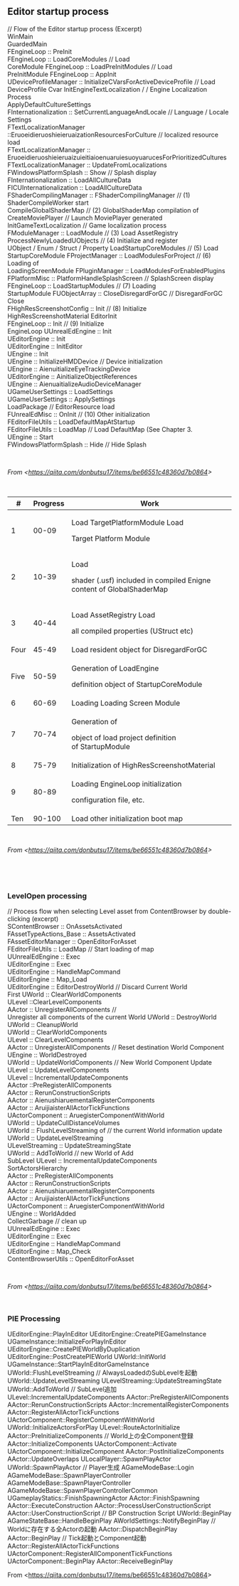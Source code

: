 ## **Editor startup process**

// Flow of the Editor startup process (Excerpt)  
WinMain  
GuardedMain  
FEngineLoop :: PreInit  
FEngineLoop :: LoadCoreModules // Load  
CoreModule FEngineLoop :: LoadPreInitModules // Load  
PreInitModule FEngineLoop :: AppInit  
UDeviceProfileManager :: InitializeCVarsForActiveDeviceProfile // Load  
DeviceProfile Cvar InitEngineTextLocalization / / Engine Localization Process  
ApplyDefaultCultureSettings  
FInternationalization :: SetCurrentLanguageAndLocale // Language / Locale Settings  
FTextLocalizationManager ::EruoeidieruoshieieruaizationResourcesForCulture // localized resource load  
FTextLocalizationManager :: EruoeidieruoshieieruaizuieitiaioenuaruiesuoyuarucesForPrioritizedCultures  
FTextLocalizationManager :: UpdateFromLocalizations  
FWindowsPlatformSplash :: Show // Splash display  
FInternationalization :: LoadAllCultureData  
FICUInternationalization :: LoadAllCultureData  
FShaderCompilingManager :: FShaderCompilingManager // (1) ShaderCompileWorker start  
CompileGlobalShaderMap // (2) GlobalShaderMap compilation of  
CreateMoviePlayer // Launch MoviePlayer generated  
InitGameTextLocalization // Game localization process  
FModuleManager :: LoadModule // (3) Load AssetRegistry  
ProcessNewlyLoadedUObjects // (4) Initialize and register  
UObject / Enum / Struct / Property LoadStartupCoreModules // (5) Load  
StartupCoreModule FProjectManager :: LoadModulesForProject // (6) Loading of  
LoadingScreenModule FPluginManager :: LoadModulesForEnabledPlugins  
FPlatformMisc :: PlatformHandleSplashScreen // SplashScreen display  
FEngineLoop :: LoadStartupModules // (7) Loading  
StartupModule FUObjectArray :: CloseDisregardForGC // DisregardForGC Close  
FHighResScreenshotConfig :: Init // (8) Initialize  
HighResScreenshotMaterial EditorInit  
FEngineLoop :: Init // (9) Initialize  
EngineLoop UUnrealEdEngine :: Init  
UEditorEngine :: Init  
UEditorEngine :: InitEditor  
UEngine :: Init  
UEngine :: InitializeHMDDevice // Device initialization  
UEngine :: AienuitializeEyeTrackingDevice  
UEditorEngine :: AinitializeObjectReferences  
UEngine :: AienuaitializeAudioDeviceManager  
UGameUserSettings :: LoadSettings  
UGameUserSettings :: ApplySettings  
LoadPackage // EditorResource load  
FUnrealEdMisc :: OnInit // (10) Other initialization  
FEditorFileUtils :: LoadDefaultMapAtStartup  
FEditorFileUtils :: LoadMap // Load DefaultMap (See Chapter 3.  
UEngine :: Start  
FWindowsPlatformSplash :: Hide // Hide Splash

 

*From &lt;<https://qiita.com/donbutsu17/items/be66551c48360d7b0864>&gt;*

 

<table><thead><tr class="header"><th><strong>#</strong></th><th><strong>Progress</strong></th><th><strong>Work</strong></th></tr></thead><tbody><tr class="odd"><td>1</td><td>00-09</td><td><p>Load TargetPlatformModule Load </p><p>Target Platform Module</p></td></tr><tr class="even"><td>2</td><td>10-39</td><td><p>Load </p><p>shader (.usf) included in compiled Enigne content of GlobalShaderMap</p></td></tr><tr class="odd"><td>3</td><td>40-44</td><td><p>Load AssetRegistry Load </p><p>all compiled properties (UStruct etc)</p></td></tr><tr class="even"><td>Four</td><td>45-49</td><td>Load resident object for DisregardForGC</td></tr><tr class="odd"><td>Five</td><td>50-59</td><td><p>Generation of LoadEngine </p><p>definition object of StartupCoreModule</p></td></tr><tr class="even"><td>6</td><td>60-69</td><td>Loading Loading Screen Module</td></tr><tr class="odd"><td>7</td><td>70-74</td><td><p>Generation of </p><p>object of load project definition of StartupModule</p></td></tr><tr class="even"><td>8</td><td>75-79</td><td>Initialization of HighResScreenshotMaterial</td></tr><tr class="odd"><td>9</td><td>80-89</td><td><p>Loading EngineLoop initialization </p><p>configuration file, etc.</p></td></tr><tr class="even"><td>Ten</td><td>90-100</td><td>Load other initialization boot map</td></tr></tbody></table>

 

*From &lt;<https://qiita.com/donbutsu17/items/be66551c48360d7b0864>&gt;*

 

 

### **LevelOpen processing**

// Process flow when selecting Level asset from ContentBrowser by double-clicking (excerpt)  
SContentBrowser :: OnAssetsActivated  
	FAssetTypeActions\_Base :: AssetsActivated  
		FAssetEditorManager :: OpenEditorForAsset  
			FEditorFileUtils :: LoadMap // Start loading of map  
				UUnrealEdEngine :: Exec  
					UEditorEngine :: Exec  
						UEditorEngine :: HandleMapCommand  
							UEditorEngine :: Map\_Load  
								UEditorEngine :: EditorDestroyWorld // Discard Current World  
									First UWorld :: ClearWorldComponents  
										ULevel ::ClearLevelComponents  
											AActor :: UnregisterAllComponents //  
										Unregister all components of the current World UWorld :: DestroyWorld  
											UWorld :: CleanupWorld  
												UWorld :: ClearWorldComponents  
													ULevel :: ClearLevelComponents  
														AActor :: UnregisterAllComponents // Reset destination World Component  													UEngine :: WorldDestroyed  
												UWorld :: UpdateWorldComponents // New World Component Update  
													ULevel :: UpdateLevelComponents  
														ULevel :: IncrementalUpdateComponents  
															AActor ::PreRegisterAllComponents  
															AActor :: RerunConstructionScripts  
																AActor :: AienushiaruementalRegisterComponents  
																	AActor :: AruijiaisterAllActorTickFunctions  
																	UActorComponent :: AruegisterComponentWithWorld  
															UWorld :: UpdateCullDistanceVolumes  
														UWorld :: FlushLevelStreaming of // the current World information update  															UWorld :: UpdateLevelStreaming  
																ULevelStreaming :: UpdateStreamingState  
																	UWorld :: AddToWorld // new World of Add  
																		SubLevel ULevel :: IncrementalUpdateComponents  
																			SortActorsHierarchy  
																			AActor :: PreRegisterAllComponents  
																			AActor :: RerunConstructionScripts  
																				AActor :: AienushiaruementalRegisterComponents  
																					AActor :: AruijiaisterAllActorTickFunctions  
																					UActorComponent :: AruegisterComponentWithWorld  
																	UEngine :: WorldAdded  
																	CollectGarbage // clean up  
															UUnrealEdEngine :: Exec  
																UEditorEngine :: Exec  
																	UEditorEngine :: HandleMapCommand  
																		UEditorEngine :: Map\_Check  
													ContentBrowserUtils :: OpenEditorForAsset

 

*From &lt;<https://qiita.com/donbutsu17/items/be66551c48360d7b0864>&gt;*

 

### **PIE Processing**

UEditorEngine::PlayInEditor
   UEditorEngine::CreatePIEGameInstance
     UGameInstance::InitializeForPlayInEditor
       UEditorEngine::CreatePIEWorldByDuplication
         UEditorEngine::PostCreatePIEWorld
           UWorld::InitWorld
     UGameInstance::StartPlayInEditorGameInstance
       UWorld::FlushLevelStreaming                           // AlwaysLoadedのSubLevelを起動
         UWorld::UpdateLevelStreaming
           ULevelStreaming::UpdateStreamingState
             UWorld::AddToWorld                              // SubLevel追加
               ULevel::IncrementalUpdateComponents
                 AActor::PreRegisterAllComponents
                   AActor::RerunConstructionScripts
                     AActor::IncrementalRegisterComponents
                       AActor::RegisterAllActorTickFunctions
                         UActorComponent::RegisterComponentWithWorld
       UWorld::InitializeActorsForPlay
         ULevel::RouteActorInitialize
           AActor::PreInitializeComponents                   // World上の全Component登録
           AActor::InitializeComponents
             UActorComponent::Activate
             UActorComponent::InitializeComponent
           AActor::PostInitializeComponents
           AActor::UpdateOverlaps
       ULocalPlayer::SpawnPlayActor
         UWorld::SpawnPlayActor                              // Player生成
           AGameModeBase::Login
             AGameModeBase::SpawnPlayerController
               AGameModeBase::SpawnPlayerController
                 AGameModeBase::SpawnPlayerControllerCommon
                   UGameplayStatics::FinishSpawningActor
                     AActor::FinishSpawning
                       AActor::ExecuteConstruction
                         AActor::ProcessUserConstructionScript
                           AActor::UserConstructionScript    // BP Construction Script
       UWorld::BeginPlay
         AGameStateBase::HandleBeginPlay
           AWorldSettings::NotifyBeginPlay                   // Worldに存在する全Actorの起動
             AActor::DispatchBeginPlay
               AActor::BeginPlay                             // Tick起動とComponent起動
                 AActor::RegisterAllActorTickFunctions
                 UActorComponent::RegisterAllComponentTickFunctions
                 UActorComponent::BeginPlay
                 AActor::ReceiveBeginPlay

 

From <<https://qiita.com/donbutsu17/items/be66551c48360d7b0864>> 